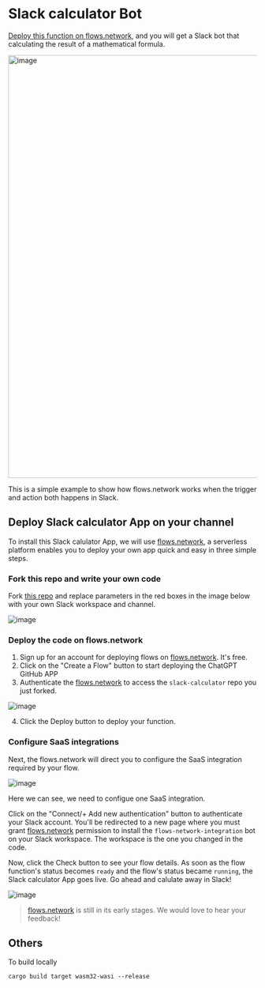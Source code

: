 # Slack calculator Bot

[Deploy this function on flows.network](#deploy-slack-calculator-app-on-your-channel), and you will get a Slack bot that calculating the result of a mathematical formula.

<img width="856" alt="image" src="https://user-images.githubusercontent.com/45785633/226882668-faaf3550-ff68-4a3d-9509-d1482d22b803.png">

This is a simple example to show how flows.network works when the trigger and action both happens in Slack.

## Deploy Slack calculator App on your channel

To install this Slack calulator App, we will use [flows.network](https://flows.network/), a serverless platform enables you to deploy your own app quick and easy in three simple steps.

### Fork this repo and write your own code

Fork [this repo](https://github.com/flows-network/slack-calculator) and replace parameters in the red boxes in the image below with your own Slack workspace and channel.

![image](https://user-images.githubusercontent.com/45785633/226887619-e6bc05ce-d16b-48bb-9902-6c8f2ee68ec3.png)


### Deploy the code on flows.network

1. Sign up for an account for deploying flows on [flows.network](https://flows.network/). It's free.
2. Click on the "Create a Flow" button to start deploying the ChatGPT GitHub APP
3. Authenticate the [flows.network](https://flows.network/) to access the `slack-calculator` repo you just forked. 

![image](https://user-images.githubusercontent.com/45785633/226546523-93071359-b957-4653-a429-ab983ee9a078.png)

4. Click the Deploy button to deploy your function.

### Configure SaaS integrations

Next, the flows.network will direct you to configure the SaaS integration required by your flow.

![image](https://user-images.githubusercontent.com/45785633/226888313-6e734828-f948-4e62-83fe-c26005aef445.png)

Here we can see, we need to configue one SaaS integration.

Click on the "Connect/+ Add new authentication" button to authenticate your Slack account. You'll be redirected to a new page where you must grant [flows.network](https://flows.network/) permission to install the `flows-network-integration` bot on your Slack workspace. The workspace is the one you changed in the code.



Now, click the Check button to see your flow details. As soon as the flow function's status becomes `ready` and the flow's status became `running`, the Slack calculator App goes live. Go ahead and calulate away in Slack!

![image](https://user-images.githubusercontent.com/45785633/226889061-a2443258-d8bf-4376-922a-dd85bd894d73.png)

> [flows.network](https://flows.network/) is still in its early stages. We would love to hear your feedback!


## Others


To build locally

```
cargo build target wasm32-wasi --release
```

